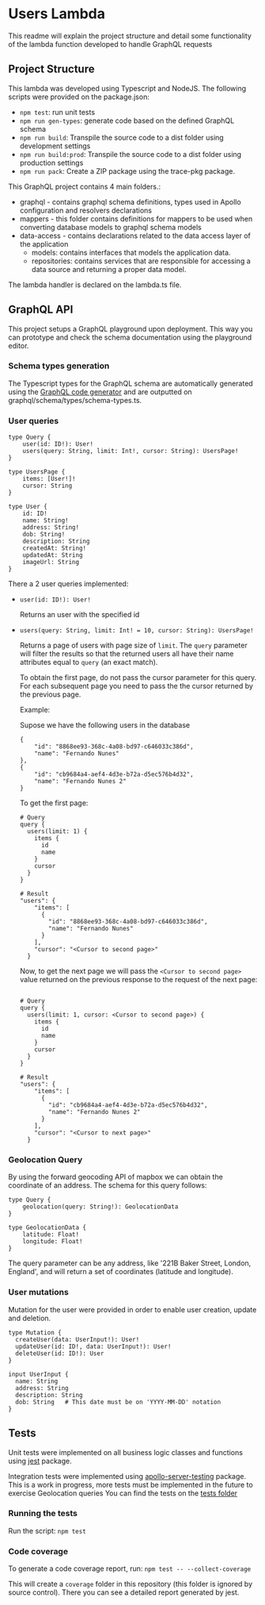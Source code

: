 # Users Lambda

This readme will explain the project structure and detail some functionality of the lambda function developed to handle GraphQL requests

## Project Structure

This lambda was developed using Typescript and NodeJS. The following scripts were provided on the package.json:

- `npm test`: run unit tests
- `npm run gen-types`: generate code based on the defined GraphQL schema
- `npm run build`: Transpile the source code to a dist folder using development settings
- `npm run build:prod`: Transpile the source code to a dist folder using production settings
- `npm run pack`: Create a ZIP package using the trace-pkg package.

This GraphQL project contains 4 main folders.:

- graphql - contains graphql schema definitions, types used in Apollo configuration and resolvers declarations
- mappers - this folder contains definitions for mappers to be used when converting database models to graphql schema models
- data-access - contains declarations related to the data access layer of the application
  - models: contains interfaces that models the application data.
  - repositories: contains services that are responsible for accessing a data source and returning a proper data model.

The lambda handler is declared on the lambda.ts file.

## GraphQL API

This project setups a GraphQL playground upon deployment. This way you can prototype and check the schema documentation using the playground editor.

### Schema types generation

The Typescript types for the GraphQL schema are automatically generated using the [GraphQL code generator](https://www.graphql-code-generator.com/) and are outputted on graphql/schema/types/schema-types.ts.

### User queries

```
type Query {
    user(id: ID!): User!
    users(query: String, limit: Int!, cursor: String): UsersPage!
}

type UsersPage {
    items: [User!]!
    cursor: String
}

type User {
    id: ID!
    name: String!
    address: String!
    dob: String!
    description: String
    createdAt: String!
    updatedAt: String
    imageUrl: String
}
```

There a 2 user queries implemented:

- `user(id: ID!): User!`

  Returns an user with the specified id

- `users(query: String, limit: Int! = 10, cursor: String): UsersPage!`

  Returns a page of users with page size of `limit`. The `query` parameter will filter the results so that the returned users all have their name attributes equal to `query` (an exact match).

  To obtain the first page, do not pass the cursor parameter for this query. For each subsequent page you need to pass the the cursor returned by the previous page.

  Example:

  Supose we have the following users in the database

  ```
  {
      "id": "8868ee93-368c-4a08-bd97-c646033c386d",
      "name": "Fernando Nunes"
  },
  {
      "id": "cb9684a4-aef4-4d3e-b72a-d5ec576b4d32",
      "name": "Fernando Nunes 2"
  }
  ```

  To get the first page:

  ```
  # Query
  query {
    users(limit: 1) {
      items {
        id
        name
      }
      cursor
    }
  }

  # Result
  "users": {
      "items": [
        {
          "id": "8868ee93-368c-4a08-bd97-c646033c386d",
          "name": "Fernando Nunes"
        }
      ],
      "cursor": "<Cursor to second page>"
    }

  ```

  Now, to get the next page we will pass the `<Cursor to second page>` value returned on the previous response to the request of the next page:

  ```

  # Query
  query {
    users(limit: 1, cursor: <Cursor to second page>) {
      items {
        id
        name
      }
      cursor
    }
  }

  # Result
  "users": {
      "items": [
        {
          "id": "cb9684a4-aef4-4d3e-b72a-d5ec576b4d32",
          "name": "Fernando Nunes 2"
        }
      ],
      "cursor": "<Cursor to next page>"
    }

  ```

### Geolocation Query

By using the forward geocoding API of mapbox we can obtain the coordinate of an address. The schema for this query follows:

```
type Query {
    geolocation(query: String!): GeolocationData
}

type GeolocationData {
    latitude: Float!
    longitude: Float!
}

```

The query parameter can be any address, like '221B Baker Street, London, England', and will return a set of coordinates (latitude and longitude).

### User mutations

Mutation for the user were provided in order to enable user creation, update and deletion.

```
type Mutation {
  createUser(data: UserInput!): User!
  updateUser(id: ID!, data: UserInput!): User!
  deleteUser(id: ID!): User
}

input UserInput {
  name: String
  address: String
  description: String
  dob: String   # This date must be on 'YYYY-MM-DD' notation
}
```

## Tests

Unit tests were implemented on all business logic classes and functions using [jest](https://www.npmjs.com/package/jest) package.

Integration tests were implemented using [apollo-server-testing](https://www.npmjs.com/package/apollo-server-testing) package. This is a work in progress, more tests must be implemented in the future to exercise Geolocation queries
You can find the tests on the [tests folder](./tests)

### Running the tests

Run the script: `npm test`

### Code coverage

To generate a code coverage report, run: `npm test -- --collect-coverage`

This will create a `coverage` folder in this repository (this folder is ignored by source control). There you can see a detailed report generated by jest.
